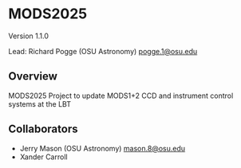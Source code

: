 # MODS2025
Version 1.1.0

Lead: Richard Pogge (OSU Astronomy) pogge.1@osu.edu

## Overview
MODS2025 Project to update MODS1+2 CCD and instrument control systems at the LBT

## Collaborators
- Jerry Mason (OSU Astronomy) mason.8@osu.edu
- Xander Carroll
